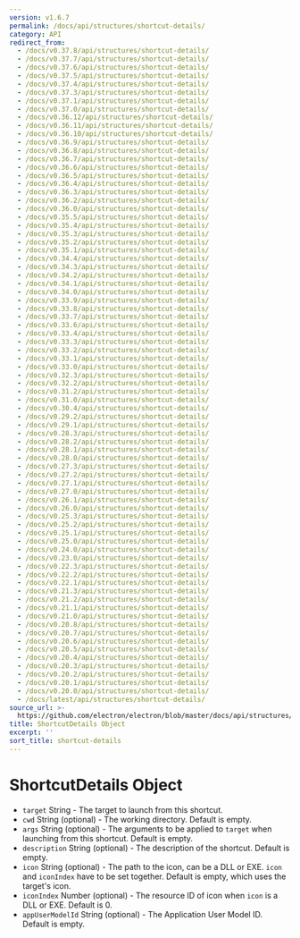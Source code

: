 ```yaml
---
version: v1.6.7
permalink: /docs/api/structures/shortcut-details/
category: API
redirect_from:
  - /docs/v0.37.8/api/structures/shortcut-details/
  - /docs/v0.37.7/api/structures/shortcut-details/
  - /docs/v0.37.6/api/structures/shortcut-details/
  - /docs/v0.37.5/api/structures/shortcut-details/
  - /docs/v0.37.4/api/structures/shortcut-details/
  - /docs/v0.37.3/api/structures/shortcut-details/
  - /docs/v0.37.1/api/structures/shortcut-details/
  - /docs/v0.37.0/api/structures/shortcut-details/
  - /docs/v0.36.12/api/structures/shortcut-details/
  - /docs/v0.36.11/api/structures/shortcut-details/
  - /docs/v0.36.10/api/structures/shortcut-details/
  - /docs/v0.36.9/api/structures/shortcut-details/
  - /docs/v0.36.8/api/structures/shortcut-details/
  - /docs/v0.36.7/api/structures/shortcut-details/
  - /docs/v0.36.6/api/structures/shortcut-details/
  - /docs/v0.36.5/api/structures/shortcut-details/
  - /docs/v0.36.4/api/structures/shortcut-details/
  - /docs/v0.36.3/api/structures/shortcut-details/
  - /docs/v0.36.2/api/structures/shortcut-details/
  - /docs/v0.36.0/api/structures/shortcut-details/
  - /docs/v0.35.5/api/structures/shortcut-details/
  - /docs/v0.35.4/api/structures/shortcut-details/
  - /docs/v0.35.3/api/structures/shortcut-details/
  - /docs/v0.35.2/api/structures/shortcut-details/
  - /docs/v0.35.1/api/structures/shortcut-details/
  - /docs/v0.34.4/api/structures/shortcut-details/
  - /docs/v0.34.3/api/structures/shortcut-details/
  - /docs/v0.34.2/api/structures/shortcut-details/
  - /docs/v0.34.1/api/structures/shortcut-details/
  - /docs/v0.34.0/api/structures/shortcut-details/
  - /docs/v0.33.9/api/structures/shortcut-details/
  - /docs/v0.33.8/api/structures/shortcut-details/
  - /docs/v0.33.7/api/structures/shortcut-details/
  - /docs/v0.33.6/api/structures/shortcut-details/
  - /docs/v0.33.4/api/structures/shortcut-details/
  - /docs/v0.33.3/api/structures/shortcut-details/
  - /docs/v0.33.2/api/structures/shortcut-details/
  - /docs/v0.33.1/api/structures/shortcut-details/
  - /docs/v0.33.0/api/structures/shortcut-details/
  - /docs/v0.32.3/api/structures/shortcut-details/
  - /docs/v0.32.2/api/structures/shortcut-details/
  - /docs/v0.31.2/api/structures/shortcut-details/
  - /docs/v0.31.0/api/structures/shortcut-details/
  - /docs/v0.30.4/api/structures/shortcut-details/
  - /docs/v0.29.2/api/structures/shortcut-details/
  - /docs/v0.29.1/api/structures/shortcut-details/
  - /docs/v0.28.3/api/structures/shortcut-details/
  - /docs/v0.28.2/api/structures/shortcut-details/
  - /docs/v0.28.1/api/structures/shortcut-details/
  - /docs/v0.28.0/api/structures/shortcut-details/
  - /docs/v0.27.3/api/structures/shortcut-details/
  - /docs/v0.27.2/api/structures/shortcut-details/
  - /docs/v0.27.1/api/structures/shortcut-details/
  - /docs/v0.27.0/api/structures/shortcut-details/
  - /docs/v0.26.1/api/structures/shortcut-details/
  - /docs/v0.26.0/api/structures/shortcut-details/
  - /docs/v0.25.3/api/structures/shortcut-details/
  - /docs/v0.25.2/api/structures/shortcut-details/
  - /docs/v0.25.1/api/structures/shortcut-details/
  - /docs/v0.25.0/api/structures/shortcut-details/
  - /docs/v0.24.0/api/structures/shortcut-details/
  - /docs/v0.23.0/api/structures/shortcut-details/
  - /docs/v0.22.3/api/structures/shortcut-details/
  - /docs/v0.22.2/api/structures/shortcut-details/
  - /docs/v0.22.1/api/structures/shortcut-details/
  - /docs/v0.21.3/api/structures/shortcut-details/
  - /docs/v0.21.2/api/structures/shortcut-details/
  - /docs/v0.21.1/api/structures/shortcut-details/
  - /docs/v0.21.0/api/structures/shortcut-details/
  - /docs/v0.20.8/api/structures/shortcut-details/
  - /docs/v0.20.7/api/structures/shortcut-details/
  - /docs/v0.20.6/api/structures/shortcut-details/
  - /docs/v0.20.5/api/structures/shortcut-details/
  - /docs/v0.20.4/api/structures/shortcut-details/
  - /docs/v0.20.3/api/structures/shortcut-details/
  - /docs/v0.20.2/api/structures/shortcut-details/
  - /docs/v0.20.1/api/structures/shortcut-details/
  - /docs/v0.20.0/api/structures/shortcut-details/
  - /docs/latest/api/structures/shortcut-details/
source_url: >-
  https://github.com/electron/electron/blob/master/docs/api/structures/shortcut-details.md
title: ShortcutDetails Object
excerpt: ''
sort_title: shortcut-details
---
```




<!--


                                      ::::
                                    :o+//+o:
                                    +o    oo-
                                    :o+//oo/+o/
                                      -::-   -oo:
                                               /s/
                      -::::::::-                :s/  :::--
                  :+oo+////////+:        -:/+oo/ :s:-///++oo+:
                /o+:                -/+oo+/:-     +o-      -:+o:
               /s:              -:+o+/:           -o+         :s/
              -s/            -/oo/:                /s-         +s-
              -s/         -/oo/-                   -s/         /s-
               oo       :+o/-                       oo         oo
               -s/    :oo/                          /s-       /s-
                :s/ :oo:              -::-          /s-      /s:
                  -+o/               /ssss/         :s:    -+o-
                 :o+--               /ssss/         :s:   :o+-
                :s/  +o:              -::-          /s-   --
               -s/    :+o/-                         /s-
               oo       -+o+-                       oo
              -s/         -/oo/-                   -s/
             -+soo+:         -/oo/:                /s-      /oooo+-
             o+   :s:           -:+o+/:-          -o+      /s:  -oo
             oo:--/s:       ::      -:+oo+/:-     -/-      /s/--:o+
              :+++/-        :s:          -:/+ooo++//////++oo//+o+:
                             /s:                --::::::--
                              /s/              /s-
                               :oo:          :oo:
                                 /oo/-    -/oo/
                                   -/+oooo+/-





                   _______  _______  _______  _______  __
                  |       ||       ||       ||       ||  |
                  |  _____||_     _||   _   ||    _  ||  |
                  | |_____   |   |  |  | |  ||   |_| ||  |
                  |_____  |  |   |  |  |_|  ||    ___||__|
                   _____| |  |   |  |       ||   |     __
                  |_______|  |___|  |_______||___|    |__|


    This file is generated automatically, so it should not be edited.

    To make changes, head over to the electron/electron repository:

    https://github.com/electron/electron/blob/master/docs/api/structures/shortcut-details.md

    Thanks!

-->
# ShortcutDetails Object

*   `target` String - The target to launch from this shortcut.
*   `cwd` String (optional) - The working directory. Default is empty.
*   `args` String (optional) - The arguments to be applied to `target` when launching from this shortcut. Default is empty.
*   `description` String (optional) - The description of the shortcut. Default is empty.
*   `icon` String (optional) - The path to the icon, can be a DLL or EXE. `icon` and `iconIndex` have to be set together. Default is empty, which uses the target's icon.
*   `iconIndex` Number (optional) - The resource ID of icon when `icon` is a DLL or EXE. Default is 0.
*   `appUserModelId` String (optional) - The Application User Model ID. Default is empty.
